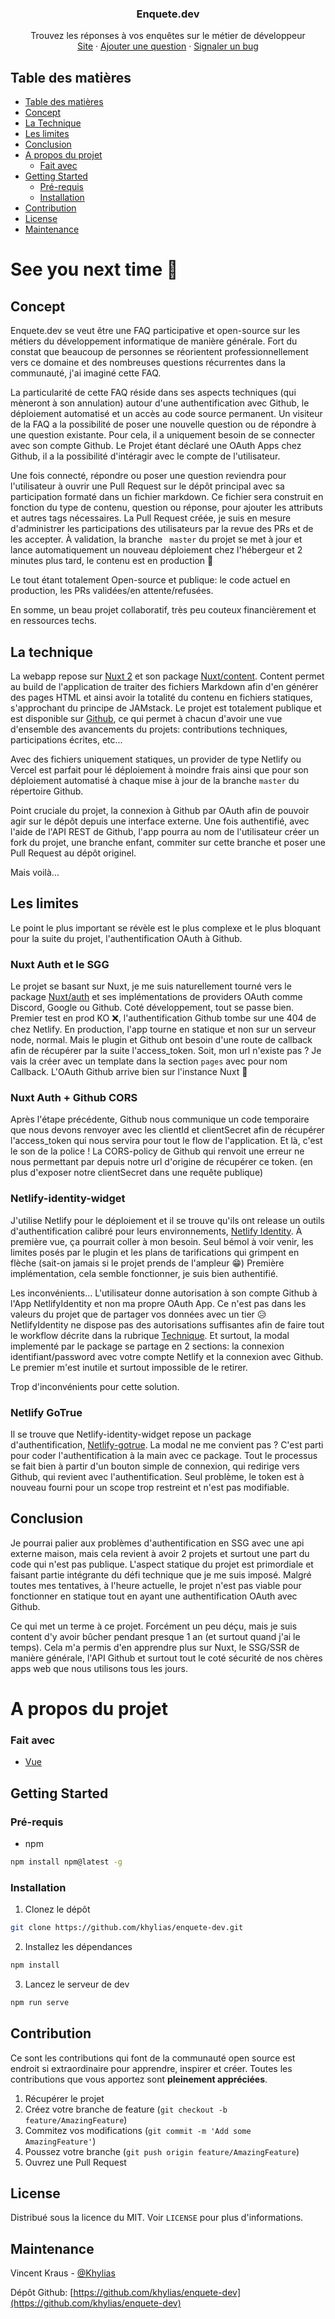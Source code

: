 <p align="center">
  <h3 align="center">Enquete.dev</h3>

  <p align="center">
    Trouvez les réponses à vos enquêtes sur le métier de développeur
    <br />
    <a href="https://enquete.dev">Site</a>
    ·
    <a href="https://github.com/khylias/enquete-dev/issues">Ajouter une question</a>
     ·
    <a href="https://github.com/khylias/enquete-dev/issues">Signaler un bug</a>
  </p>
</p>

## Table des matières

- [Table des matières](#table-des-matières)
- [Concept](#concept)
- [La Technique](#la-technique)
- [Les limites](#les-limites)
- [Conclusion](#conclusion)
- [A propos du projet](#a-propos-du-projet)
  - [Fait avec](#fait-avec)
- [Getting Started](#getting-started)
  - [Pré-requis](#pré-requis)
  - [Installation](#installation)
- [Contribution](#contribution)
- [License](#license)
- [Maintenance](#maintenance)

# See you next time 👋

## Concept
Enquete.dev se veut être une FAQ participative et open-source sur les métiers du développement informatique de manière générale. Fort du constat que beaucoup de personnes se réorientent professionnellement vers ce domaine et des nombreuses questions récurrentes dans la communauté, j'ai imaginé cette FAQ.

La particularité de cette FAQ réside dans ses aspects techniques (qui mèneront à son annulation) autour d'une authentification avec Github, le déploiement automatisé et un accès au code source permanent.
Un visiteur de la FAQ a la possibilité de poser une nouvelle question ou de répondre à une question existante. Pour cela, il a uniquement besoin de se connecter avec son compte Github. Le Projet étant déclaré une OAuth Apps chez Github, il a la possibilité d'intéragir avec le compte de l'utilisateur.

Une fois connecté, répondre ou poser une question reviendra pour l'utilisateur à ouvrir une Pull Request sur le dépôt principal avec sa participation formaté dans un fichier markdown. Ce fichier sera construit en fonction du type de contenu, question ou réponse, pour ajouter les attributs et autres tags nécessaires.
La Pull Request créée, je suis en mesure d'administrer les participations des utilisateurs par la revue des PRs et de les accepter. À validation, la branche ` master` du projet se met à jour et lance automatiquement un nouveau déploiement chez l'hébergeur et 2 minutes plus tard, le contenu est en production 🎉

Le tout étant totalement Open-source et publique: le code actuel en production, les PRs validées/en attente/refusées.

En somme, un beau projet collaboratif, très peu couteux financièrement et en ressources techs.

## La technique

La webapp repose sur [Nuxt 2](https://nuxtjs.org/) et son package [Nuxt/content](https://content.nuxtjs.org/). Content permet au build de l'application de traiter des fichiers Markdown afin d'en générer des pages HTML et ainsi avoir la totalité du contenu en fichiers statiques, s'approchant du principe de JAMstack.
Le projet est totalement publique et est disponible sur [Github](https://github.com/khylias/enquete-dev), ce qui permet à chacun d'avoir une vue d'ensemble des avancements du projets: contributions techniques, participations écrites, etc...

Avec des fichiers uniquement statiques, un provider de type Netlify ou Vercel est parfait pour lé déploiement à moindre frais ainsi que pour son déploiement automatisé à chaque mise à jour de la branche `master` du répertoire Github.

Point cruciale du projet, la connexion à Github par OAuth afin de pouvoir agir sur le dépôt depuis une interface externe. Une fois authentifié, avec l'aide de l'API REST de Github, l'app pourra au nom de l'utilisateur créer un fork du projet, une branche enfant, commiter sur cette branche et poser une Pull Request au dépôt originel.

Mais voilà...

## Les limites

Le point le plus important se révèle est le plus complexe et le plus bloquant pour la suite du projet, l'authentification OAuth à Github.

### Nuxt Auth et le SGG
Le projet se basant sur Nuxt, je me suis naturellement tourné vers le package [Nuxt/auth](https://auth.nuxtjs.org/) et ses implémentations de providers OAuth comme Discord, Google ou Github. Coté développement, tout se passe bien. Premier test en prod KO ❌, l'authentification Github tombe sur une 404 de chez Netlify.
En production, l'app tourne en statique et non sur un serveur node, normal. Mais le plugin et Github ont besoin d'une route de callback afin de récupérer par la suite l'access_token.
Soit, mon url n'existe pas ? Je vais la créer avec un template dans la section `pages` avec pour nom Callback. L'OAuth Github arrive bien sur l'instance Nuxt 🎉

### Nuxt Auth + Github CORS
Après l'étape précédente, Github nous communique un code temporaire que nous devons renvoyer avec les clientId et clientSecret afin de récupérer l'access_token qui nous servira pour tout le flow de l'application.
Et là, c'est le son de la police ! La CORS-policy de Github qui renvoit une erreur ne nous permettant par depuis notre url d'origine de récupérer ce token. (en plus d'exposer notre clientSecret dans une requête publique)

### Netlify-identity-widget
J'utilise Netlify pour le déploiement et il se trouve qu'ils ont release un outils d'authentification calibré pour leurs environnements, [Netlify Identity](https://docs.netlify.com/visitor-access/identity/). À première vue, ça pourrait coller à mon besoin. Seul bémol à voir venir, les limites posés par le plugin et les plans de tarifications qui grimpent en flèche (sait-on jamais si le projet prends de l'ampleur 😁)
Première implémentation, cela semble fonctionner, je suis bien authentifié.

Les inconvénients... L'utilisateur donne autorisation à son compte Github à l'App NetlifyIdentity et non ma propre OAuth App. Ce n'est pas dans les valeurs du projet que de partager vos données avec un tier 😥
NetlifyIdentity ne dispose pas des autorisations suffisantes afin de faire tout le workflow décrite dans la rubrique [Technique](#la-technique). Et surtout, la modal implementé par le package se partage en 2 sections: la connexion identifiant/password avec votre compte Netlify et la connexion avec Github. Le premier m'est inutile et surtout impossible de le retirer.

Trop d'inconvénients pour cette solution.

### Netlify GoTrue
Il se trouve que Netlify-identity-widget repose un package d'authentification, [Netlify-gotrue](https://github.com/netlify/gotrue). La modal ne me convient pas ? C'est parti pour coder l'authentification à la main avec ce package.
Tout le processus se fait bien à partir d'un bouton simple de connexion, qui redirige vers Github, qui revient avec l'authentification.
Seul problème, le token est à nouveau fourni pour un scope trop restreint et n'est pas modifiable.


## Conclusion

Je pourrai palier aux problèmes d'authentification en SSG avec une api externe maison, mais cela revient à avoir 2 projets et surtout une part du code qui n'est pas publique. L'aspect statique du projet est primordiale et faisant partie intégrante du défi technique que je me suis imposé. Malgré toutes mes tentatives, à l'heure actuelle, le projet n'est pas viable pour fonctionner en statique tout en ayant une authentification OAuth avec Github.

Ce qui met un terme à ce projet. Forcément un peu déçu, mais je suis content d'y avoir bûcher pendant presque 1 an (et surtout quand j'ai le temps). Cela m'a permis d'en apprendre plus sur Nuxt, le SSG/SSR de manière générale, l'API Github et surtout tout le coté sécurité de nos chères apps web que nous utilisons tous les jours.



# A propos du projet

### Fait avec
* [Vue](https://vuejs.org/)


## Getting Started

### Pré-requis

* npm
```sh
npm install npm@latest -g
```

### Installation

1. Clonez le dépôt
```sh
git clone https://github.com/khylias/enquete-dev.git
```
2. Installez les dépendances
```sh
npm install
```
3. Lancez le serveur de dev 
```sh
npm run serve
```

<!-- CONTRIBUTING -->
## Contribution

Ce sont les contributions qui font de la communauté open source est endroit si extraordinaire pour apprendre, inspirer et créer. Toutes les contributions que vous apportez sont **pleinement appréciées**.

1. Récupérer le projet
2. Créez votre branche de feature (`git checkout -b feature/AmazingFeature`)
3. Commitez vos modifications (`git commit -m 'Add some AmazingFeature'`)
4. Poussez votre branche (`git push origin feature/AmazingFeature`)
5. Ouvrez une Pull Request



<!-- LICENSE -->
## License

Distribué sous la licence du MIT. Voir `LICENSE` pour plus d'informations.

<!-- CONTACT -->
## Maintenance

Vincent Kraus - [@Khylias](https://twitter.com/khylias)

Dépôt Github: [https://github.com/khylias/enquete-dev](https://github.com/khylias/enquete-dev)
